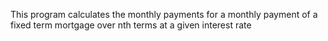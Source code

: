This program calculates the monthly payments for a monthly payment of a fixed term mortgage over nth terms at a given interest rate
